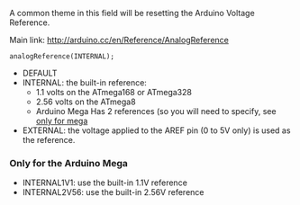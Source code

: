 A common theme in this field will be resetting the Arduino Voltage Reference.




Main link: http://arduino.cc/en/Reference/AnalogReference


```arduino
analogReference(INTERNAL);

```


* DEFAULT
* INTERNAL: the built-in reference:
  * 1.1 volts on the ATmega168 or ATmega328 
  * 2.56 volts on the ATmega8 
  * Arduino Mega Has 2 references (so you will need to specify, see [only for mega](Only-for-the-Arduino-Mega)
* EXTERNAL: the voltage applied to the AREF pin (0 to 5V only) is used as the reference.

###  Only for the Arduino Mega
*  INTERNAL1V1: use the built-in 1.1V reference
*  INTERNAL2V56: use the built-in 2.56V reference
